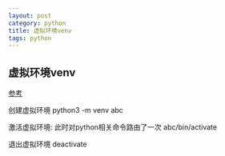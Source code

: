 ```yaml
---
layout: post
category: python
title: 虚拟环境venv
tags: python
---
```


## 虚拟环境venv
[参考](https://docs.python.org/zh-cn/3/library/venv.html#creating-virtual-environments)


创建虚拟环境
    python3 -m venv abc

激活虚拟环境: 此时对python相关命令路由了一次
    abc/bin/activate

退出虚拟环境
    deactivate

